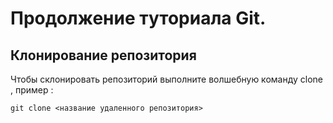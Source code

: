 # Продолжение туториала Git.
## Клонирование репозитория 
Чтобы склонировать репозиторий выполните волшебную команду clone ,
пример  : 
```
git clone <название удаленного репозитория>
```
